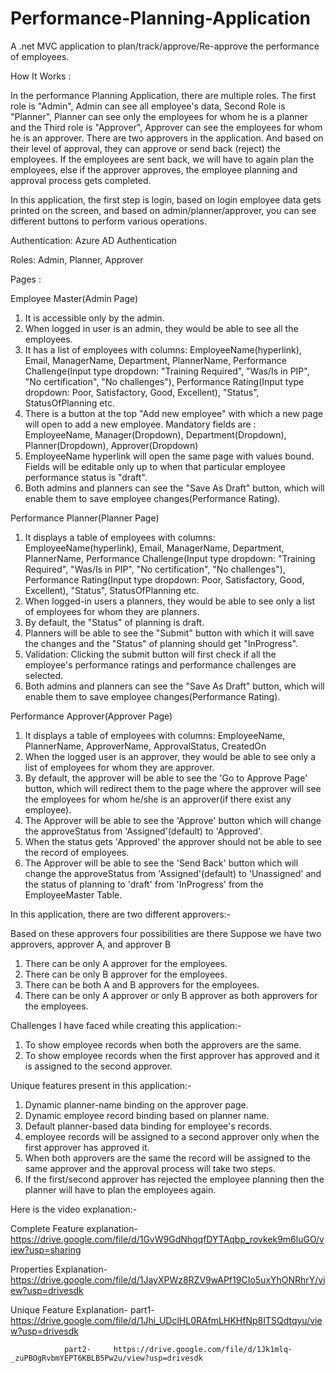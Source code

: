 # Performance-Planning-Application

A .net MVC application to plan/track/approve/Re-approve the performance of employees.


How It Works :


In the performance Planning Application, there are multiple roles. The first role is "Admin", Admin can see all employee's data, Second Role is "Planner", Planner can see only the employees for whom he is a planner and the Third role is "Approver", Approver can see the employees for whom he is an approver. There are two approvers in the application. And based on their level of approval, they can approve or send back (reject) the employees. If the employees are sent back, we will have to again plan the employees, else if the approver approves, the employee planning and approval process gets completed.

In this application, the first step is login, based on login employee data gets printed on the screen, and based on admin/planner/approver, you can see different buttons to perform various operations.


Authentication: Azure AD Authentication

Roles: Admin, Planner, Approver

Pages :

Employee Master(Admin Page)

  1. It is accessible only by the admin.
  2.  When logged in user is an admin, they would be able to see all the employees.
  3. It has a list of employees with columns: EmployeeName(hyperlink), Email, ManagerName, Department, PlannerName, Performance Challenge(Input type dropdown: "Training Required", "Was/Is in PIP", "No certification", "No challenges"), Performance Rating(Input type dropdown: Poor, Satisfactory, Good, Excellent), 
  "Status", StatusOfPlanning etc.
  4. There is a button at the top "Add new employee" with which a new page will open to add a new employee. Mandatory fields are : EmployeeName, Manager(Dropdown), Department(Dropdown),    Planner(Dropdown), Approver(Dropdown)
  5. EmployeeName hyperlink will open the same page with values bound. Fields will be editable only up to when that particular employee performance status is "draft".
  6. Both admins and planners can see the "Save As Draft" button, which will enable them to save employee changes(Performance Rating).



Performance Planner(Planner Page)

1. It displays a table of employees with columns: EmployeeName(hyperlink), Email, ManagerName, Department, PlannerName, Performance Challenge(Input type dropdown: "Training Required", "Was/Is in PIP", "No certification", "No challenges"), Performance Rating(Input type dropdown: Poor, Satisfactory, Good, Excellent), 
  "Status", StatusOfPlanning etc.
2. When logged-in users a planners, they would be able to see only a list of employees for whom they are planners.
3. By default, the "Status" of planning is draft.
4. Planners will be able to see the "Submit" button with which it will save the changes and the "Status" of planning should get "InProgress".
5. Validation:  Clicking the submit button will first check if all the employee's performance ratings and performance challenges are selected.
6. Both admins and planners can see the "Save As Draft" button, which will enable them to save employee changes(Performance Rating).


Performance Approver(Approver Page)

  1. It displays a table of employees with columns: EmployeeName, PlannerName, ApproverName, ApprovalStatus, CreatedOn
  2. When the logged user is an approver, they would be able to see only a list of employees for whom they are approver.
  3. By default, the approver will be able to see the 'Go to Approve Page' button, which will redirect them to the page where the approver will see the employees for whom he/she is an approver(if there exist any 
     employee).
  4. The Approver will be able to see the 'Approve' button which will change the approveStatus from 'Assigned'(default) to 'Approved'.
  5. When the status gets 'Approved' the approver should not be able to see the record of employees.
  6. The Approver will be able to see the 'Send Back' button which will change the approveStatus from 'Assigned'(default) to 'Unassigned' and the status of planning to 'draft' from 'InProgress' from the EmployeeMaster Table.



 In this application, there are two different approvers:-
 
 Based on these approvers four possibilities are there
 Suppose we have two approvers, approver A, and approver B
 
 1. There can be only A approver for the employees.
 2. There can be only B approver for the employees.
 3. There can be both A and B approvers for the employees.
 4. There can be only A approver or only B approver as both approvers for the employees.




 Challenges I have faced while creating this application:-

 1. To show employee records when both the approvers are the same.
 2. To show employee records when the first approver has approved and it is assigned to the second approver.



 Unique features present in this application:-
 1. Dynamic planner-name binding on the approver page.
 2. Dynamic employee record binding based on planner name.
 3. Default planner-based data binding for employee's records.
 4. employee records will be assigned to a second approver only when the first approver has approved it.
 5. When both approvers are the same the record will be assigned to the same approver and the approval process will take two steps.
 6. If the first/second approver has rejected the employee planning then the planner will have to plan the employees again.


 Here is the video explanation:-

 Complete Feature explanation-  https://drive.google.com/file/d/1GvW9GdNhqqfDYTAqbp_rovkek9m6luGO/view?usp=sharing

 Properties Explanation-  https://drive.google.com/file/d/1JayXPWz8RZV9wAPf19CIo5uxYhONRhrY/view?usp=drivesdk

 Unique Feature Explanation- 
                part1-     https://drive.google.com/file/d/1Jhi_UDclHL0RAfmLHKHfNp8ITSQdtqyu/view?usp=drivesdk
                
                part2-     https://drive.google.com/file/d/1Jk1mlq-_zuPBOgRvbmYEPT6KBLB5Pw2u/view?usp=drivesdk
